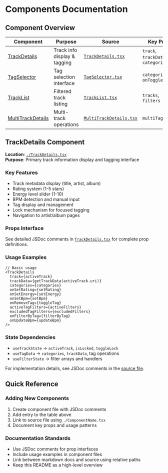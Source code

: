 # Components Documentation

## Component Overview

| Component                                    | Purpose                      | Source                                             | Key Props                          |
| -------------------------------------------- | ---------------------------- | -------------------------------------------------- | ---------------------------------- |
| [TrackDetails](./TrackDetails.tsx)           | Track info display & tagging | [`TrackDetails.tsx`](./TrackDetails.tsx)           | `track`, `trackData`, `categories` |
| [TagSelector](./TagSelector.tsx)             | Tag selection interface      | [`TagSelector.tsx`](./TagSelector.tsx)             | `categories`, `onToggleTag`        |
| [TrackList](./TrackList.tsx)                 | Filtered track listing       | [`TrackList.tsx`](./TrackList.tsx)                 | `tracks`, `filters`                |
| [MultiTrackDetails](./MultiTrackDetails.tsx) | Multi-track operations       | [`MultiTrackDetails.tsx`](./MultiTrackDetails.tsx) | `multiTagTracks`                   |

## TrackDetails Component

**Location**: [`./TrackDetails.tsx`](./TrackDetails.tsx)  
**Purpose**: Primary track information display and tagging interface

### Key Features

- Track metadata display (title, artist, album)
- Rating system (1-5 stars)
- Energy level slider (1-10)
- BPM detection and manual input
- Tag display and management
- Lock mechanism for focused tagging
- Navigation to artist/album pages

### Props Interface

See detailed JSDoc comments in [`TrackDetails.tsx`](./TrackDetails.tsx#L15-L45) for complete prop definitions.

### Usage Examples

```tsx
// Basic usage
<TrackDetails
  track={activeTrack}
  trackData={getTrackData(activeTrack.uri)}
  categories={categories}
  onSetRating={setRating}
  onSetEnergy={setEnergy}
  onSetBpm={setBpm}
  onRemoveTag={toggleTag}
  activeTagFilters={activeFilters}
  excludedTagFilters={excludedFilters}
  onFilterByTag={filterByTag}
  onUpdateBpm={updateBpm}
/>
```

### State Dependencies

- `useTrackState` → `activeTrack`, `isLocked`, `toggleLock`
- `useTagData` → `categories`, `trackData`, tag operations
- `useFilterState` → filter arrays and handlers

For implementation details, see JSDoc comments in the [source file](./TrackDetails.tsx).

## Quick Reference

### Adding New Components

1. Create component file with JSDoc comments
2. Add entry to the table above
3. Link to source file using `./ComponentName.tsx`
4. Document key props and usage patterns

### Documentation Standards

- Use JSDoc comments for prop interfaces
- Include usage examples in component files
- Link between markdown docs and source using relative paths
- Keep this README as a high-level overview
